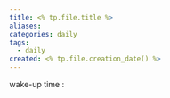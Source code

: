 ```yaml
---
title: <% tp.file.title %>
aliases: 
categories: daily
tags:
  - daily
created: <% tp.file.creation_date() %>
---
```

wake-up time :
